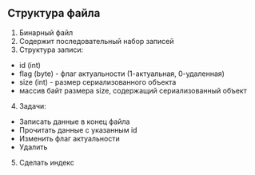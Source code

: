 # 

## Структура файла

1. Бинарный файл
2. Содержит последовательный набор записей
3. Структура записи:
- id (int)
- flag (byte) - флаг актуальности (1-актуальная, 0-удаленная)
- size (int) - размер сериализованного объекта
- массив байт размера size, содержащий сериализованный объект
4. Задачи:
- Записать данные в конец файла
- Прочитать данные с указанным id
- Изменить флаг актуальности
- Удалить
5. Сделать индекс